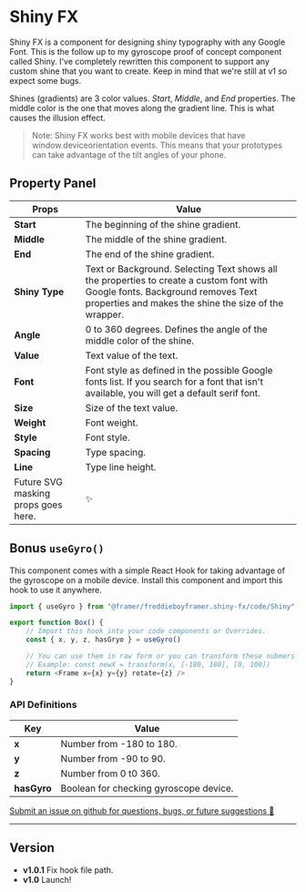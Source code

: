 # Shiny FX

Shiny FX is a component for designing shiny typography with any Google Font. This is the follow up to my gyroscope proof of concept component called Shiny. I've completely rewritten this component to support any custom shine that you want to create. Keep in mind that we're still at v1 so expect some bugs.

Shines (gradients) are 3 color values. _Start_, _Middle_, and _End_ properties. The middle color is the one that moves along the gradient line. This is what causes the illusion effect.

> Note: Shiny FX works best with mobile devices that have window.deviceorientation events. This means that your prototypes can take advantage of the tilt angles of your phone.

## Property Panel

Props | Value
----- | -----|
**Start** | The beginning of the shine gradient.
**Middle** | The middle of the shine gradient.
**End** | The end of the shine gradient.
**Shiny Type** | Text or Background. Selecting Text shows all the properties to create a custom font with Google fonts. Background removes Text properties and makes the shine the size of the wrapper.
**Angle** | 0 to 360 degrees. Defines the angle of the middle color of the shine.
**Value** | Text value of the text.
**Font** | Font style as defined in the possible Google fonts list. If you search for a font that isn't available, you will get a default serif font.
**Size** | Size of the text value.
**Weight** | Font weight.
**Style** | Font style.
**Spacing** | Type spacing.
**Line** | Type line height.
Future SVG masking props goes here. | ✨

## Bonus `useGyro()`
This component comes with a simple React Hook for taking advantage of the gyroscope on a mobile device. Install this component and import this hook to use it anywhere.

```javascript
import { useGyro } from "@framer/freddieboyframer.shiny-fx/code/Shiny"

export function Box() {
    // Import this hook into your code components or Overrides.
    const { x, y, z, hasGryo } = useGyro()

    // You can use them in raw form or you can transform these nubmers with the Framer transform function.
    // Example: const newX = transform(x, [-180, 180], [0, 100])
    return <Frame x={x} y={y} rotate={z} />
}
```
### API Definitions
Key | Value
----------- | ---|
**x** | Number from -180 to 180.
**y** | Number from -90 to 90.
**z** | Number from 0 t0 360.
**hasGyro** | Boolean for checking gyroscope device.


[Submit an issue on github for questions, bugs, or future suggestions 🥰](https://github.com/freddieiboy/Shiny-FX)

----
## Version
- **v1.0.1** Fix hook file path.
- **v1.0** Launch!


